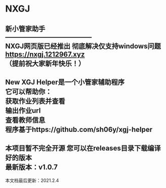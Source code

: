 # NXGJ
新小管家助手    
—————————————    
NXGJ网页版已经推出
彻底解决仅支持windows问题
https://nxgj.1212967.xyz
（提前祝大家新年快乐！）
-------------
New XGJ Helper是一个小管家辅助程序  
它可以帮助你：  
 获取作业列表并查看  
 输出作业url  
 查看教师信息  
 程序基于https://github.com/sh06y/xgj-helper
-------------  
本项目暂不完全开源
您可以在releases目录下载编译好的版本  
最新版本：v1.0.7  
--------------  
本文档最后更新：2021.2.4    
